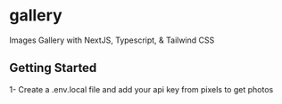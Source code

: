 # gallery

Images Gallery with NextJS, Typescript, & Tailwind CSS

## Getting Started

1- Create a .env.local file and add your api key from pixels to get photos
